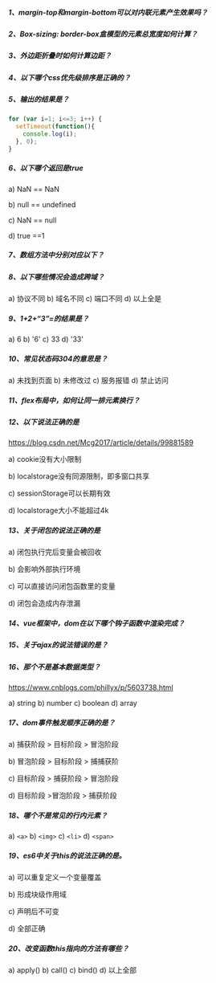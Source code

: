 ##### 1、margin-top和margin-bottom可以对内联元素产生效果吗？

##### 2、Box-sizing: border-box盒模型的元素总宽度如何计算？

##### 3、外边距折叠时如何计算边距？

##### 4、以下哪个css优先级排序是正确的？

##### 5、输出的结果是？

```javascript
for (var i=1; i<=3; i++) {
  setTimeout(function(){
    console.log(i);
  }, 0);
}
```

##### 6、以下哪个返回是true

a) NaN == NaN

b) null == undefined

c) NaN == null

d) true ==1

##### 7、数组方法中分别对应以下？

##### 8、以下哪些情况会造成跨域？

a) 协议不同            b) 域名不同            c) 端口不同             d) 以上全是

##### 9、1+2+“3”=的结果是？

a) 6             b)  '6'              c) 33             d) '33'

##### 10、常见状态码304的意思是？

a) 未找到页面           b) 未修改过          c) 服务报错            d) 禁止访问

##### 11、flex布局中，如何让同一排元素换行？

##### 12、以下说法正确的是

https://blog.csdn.net/Mcg2017/article/details/99881589

a) cookie没有大小限制

b) localstorage没有同源限制，即多窗口共享

c) sessionStorage可以长期有效

d) localstorage大小不能超过4k

##### 13、关于闭包的说法正确的是

a) 闭包执行完后变量会被回收

b) 会影响外部执行环境

c) 可以直接访问闭包函数里的变量

d) 闭包会造成内存泄漏

##### 14、vue框架中，dom在以下哪个钩子函数中渲染完成？

##### 15、关于ajax的说法错误的是？

##### 16、那个不是基本数据类型？

https://www.cnblogs.com/phillyx/p/5603738.html

a) string              b) number             c) boolean              d) array

##### 17、dom事件触发顺序正确的是？

a) 捕获阶段 > 目标阶段 > 冒泡阶段

b) 冒泡阶段 > 目标阶段 > 捕捕获阶

c) 目标阶段 > 捕获阶段 > 冒泡阶段

d) 目标阶段 >冒泡阶段 > 捕获阶段 

##### 18、哪个不是常见的行内元素？

a) `<a>`                b) `<img>`                c) `<li>`               d) `<span>`

##### 19、es6中关于this的说法正确的是。

a) 可以重复定义一个变量覆盖

b) 形成块级作用域

c) 声明后不可变

d) 全部正确

##### 20、改变函数this指向的方法有哪些？

a) apply()               b) call()               c) bind()             d) 以上全部